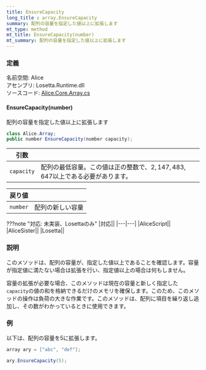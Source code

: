 ```yaml
---
title: EnsureCapacity
long_title : array.EnsureCapacity
summary: 配列の容量を指定した値以上に拡張します
mt_type: method
mt_title: EnsureCapacity(number)
mt_summary: 配列の容量を指定した値以上に拡張します
---
```


### 定義
名前空間: Alice<br/>
アセンブリ: Losetta.Runtime.dll<br/>
ソースコード: [Alice.Core.Array.cs](https://github.com/WSOFT-Project/Losetta/blob/master/Losetta.Runtime/Core/Extension/Alice.Core.Array.cs)

#### EnsureCapacity(number)

配列の容量を指定した値以上に拡張します

```cs title="AliceScript"
class Alice.Array;
public number EnsureCapacity(number capacity);
```

引数||
---|-|
`capacity`|配列の最低容量。この値は正の整数で、$2,147,483,647$以上である必要があります。

戻り値||
---|-|
`number`|配列の新しい容量

???note "対応: 未実装、Losettaのみ"
    |対応||
    |---|---|
    |AliceScript||
    |AliceSister||
    |Losetta||

### 説明
このメソッドは、配列の容量が、指定した値以上であることを確認します。容量が指定値に満たない場合は拡張を行い、指定値以上の場合は何もしません。

容量の拡張が必要な場合、このメソッドは現在の容量と新しく指定した`capacity`の値の和を格納できるだけのメモリを確保します。このため、このメソッドの操作は負荷の大きな作業です。このメソッドは、配列に項目を繰り返し追加し、その数がわかっているときに使用できます。

### 例
以下は、配列の容量を5に拡張します。

```cs title="AliceScript"
array ary = ["abc", "def"];

ary.EnsureCapacity(5);
```
